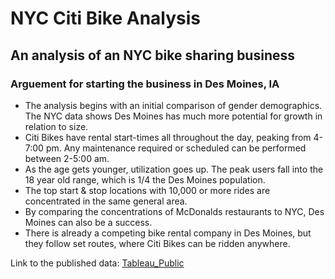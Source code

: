 # NYC Citi Bike Analysis
## An analysis of an NYC bike sharing business
### Arguement for starting the business in Des Moines, IA

- The analysis begins with an initial comparison of gender demographics.  The NYC data shows Des Moines has much more potential for growth in relation to size.
- Citi Bikes have rental start-times all throughout the day, peaking from 4-7:00 pm.  Any maintenance required or scheduled can be performed between 2-5:00 am.
- As the age gets younger, utilization goes up.  The peak users fall into the 18 year old range, which is 1/4 the Des Moines population.
- The top start & stop locations with 10,000 or more rides are concentrated in the same general area.
- By comparing the concentrations of McDonalds restaurants to NYC, Des Moines can also be a success.  
- There is already a competing bike rental company in Des Moines, but they follow set routes, where Citi Bikes can be ridden anywhere.

Link to the published data: [Tableau_Public](https://public.tableau.com/profile/mike6975#!/vizhome/Module_15940064921370/CitiBikeforDesMoines?publish=yes)
